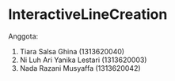 # InteractiveLineCreation

Anggota: 
1. Tiara Salsa Ghina (1313620040)
2. Ni Luh Ari Yanika Lestari (1313620003)
3. Nada Razani Musyaffa (1313620042)
